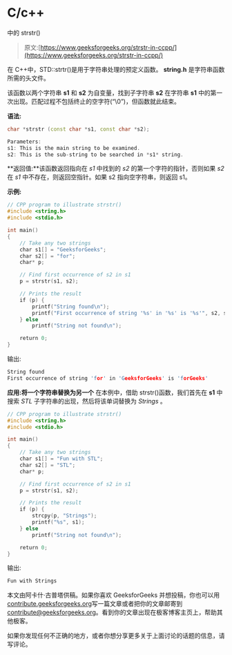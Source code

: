 # C/c++

中的 strstr()

> 原文:[https://www.geeksforgeeks.org/strstr-in-ccpp/](https://www.geeksforgeeks.org/strstr-in-ccpp/)

在 C++中，STD::strtr()是用于字符串处理的预定义函数。 **string.h** 是字符串函数所需的头文件。

该函数以两个字符串 **s1** 和 **s2** 为自变量，找到子字符串 **s2** 在字符串 **s1** 中的第一次出现。匹配过程不包括终止的空字符(“\0”)，但函数就此结束。

**语法:**

```cpp
char *strstr (const char *s1, const char *s2);

Parameters:
s1: This is the main string to be examined.
s2: This is the sub-string to be searched in *s1* string.

```

**返回值:**该函数返回指向在 *s1* 中找到的 *s2* 的第一个字符的指针，否则如果 *s2* 在 *s1* 中不存在，则返回空指针。如果 s2 指向空字符串，则返回 s1。

**示例:**

```cpp
// CPP program to illustrate strstr()
#include <string.h>
#include <stdio.h>

int main()
{
    // Take any two strings
    char s1[] = "GeeksforGeeks";
    char s2[] = "for";
    char* p;

    // Find first occurrence of s2 in s1
    p = strstr(s1, s2);

    // Prints the result
    if (p) {
        printf("String found\n");
        printf("First occurrence of string '%s' in '%s' is '%s'", s2, s1, p);
    } else
        printf("String not found\n");

    return 0;
}
```

输出:

```cpp
String found
First occurrence of string 'for' in 'GeeksforGeeks' is 'forGeeks'

```

**应用:将一个字符串替换为另一个**
在本例中，借助 strstr()函数，我们首先在 **s1** 中搜索 *STL* 子字符串的出现，然后将该单词替换为 *Strings* 。

```cpp
// CPP program to illustrate strstr()
#include <string.h>
#include <stdio.h>

int main()
{
    // Take any two strings
    char s1[] = "Fun with STL";
    char s2[] = "STL";
    char* p;

    // Find first occurrence of s2 in s1
    p = strstr(s1, s2);

    // Prints the result
    if (p) {
        strcpy(p, "Strings");
        printf("%s", s1);
    } else
        printf("String not found\n");

    return 0;
}
```

输出:

```cpp
Fun with Strings

```

本文由阿卡什·古普塔供稿。如果你喜欢 GeeksforGeeks 并想投稿，你也可以用[contribute.geeksforgeeks.org](http://www.contribute.geeksforgeeks.org)写一篇文章或者把你的文章邮寄到 contribute@geeksforgeeks.org。看到你的文章出现在极客博客主页上，帮助其他极客。

如果你发现任何不正确的地方，或者你想分享更多关于上面讨论的话题的信息，请写评论。
